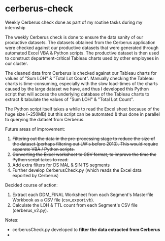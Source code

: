 # cerberus-check
Weekly Cerberus check done as part of my routine tasks during my internship

The weekly Cerberus check is done to ensure the data sanity of our productive datasets. The datasets obtained from the Cerberus application were checked against our productive datasets that were generated through automated Excel VBA & Python scripts. The productive dataset is then used to construct department-critical Tableau charts used by other employees in our cluster.

The cleaned data from Cerberus is checked against our Tableau charts for values of "Sum LOH" & "Total Lot Count". Manually checking the Tableau charts is time-consuming, especially with the slow load-times of the charts caused by the large dataset we have, and thus I developed this Python script that will access the underlying database of the Tableau charts to extract & tabulate the values of "Sum LOH" & "Total Lot Count".

The Python script itself takes a while to read the Excel sheet because of the huge size (~250MB) but this script can be automated & thus done in parallel to querying the dataset from Cerberus.


Future areas of improvement:
1. ~~Filtering out the data in the pre-processing stage to reduce the size of the dataset (perhaps filtering out LW's before 2010). This would require separate VBA / Python scripts.~~
2. ~~Converting the Excel worksheet to CSV format, to improve the time the Python script takes to read.~~
3. Add extra filters for DS MAL & SIN TS segments
4. Further develop CerberusCheck.py (which reads the Excel data exported by Cerberus)


Decided course of action:
1. Extract each DDM_FINAL Worksheet from each Segment's Masterfile Workbook as a CSV file (csv_export.vb).
2. Calculate the LOH & TTL count from each Segment's CSV file (cerberus_v2.py).

Notes:
- cerberusCheck.py developed to **filter the data extracted from Cerberus**
- 
